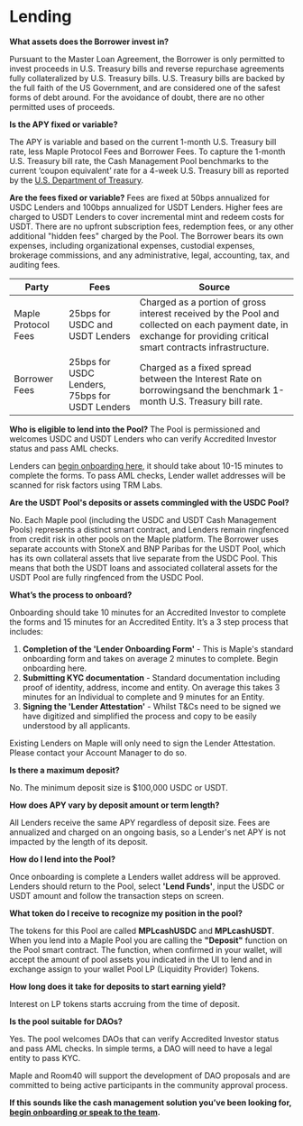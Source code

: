 # Lending

**What assets does the Borrower invest in?**

Pursuant to the Master Loan Agreement, the Borrower is only permitted to invest proceeds in U.S. Treasury bills and reverse repurchase agreements fully collateralized by U.S. Treasury bills. U.S. Treasury bills are backed by the full faith of the US Government, and are considered one of the safest forms of debt around. For the avoidance of doubt, there are no other permitted uses of proceeds.

**Is the APY fixed or variable?**

The APY is variable and based on the current 1-month U.S. Treasury bill rate, less Maple Protocol Fees and Borrower Fees. To capture the 1-month U.S. Treasury bill rate, the Cash Management Pool benchmarks to the current ‘coupon equivalent’ rate for a 4-week U.S. Treasury bill as reported by the [U.S. Department of Treasury](https://home.treasury.gov/resource-center/data-chart-center/interest-rates/TextView?type=daily_treasury_bill_rates&field_tdr_date_value_month=202307).

**Are the fees fixed or variable?**
Fees are fixed  at 50bps annualized for USDC Lenders and 100bps annualized for USDT Lenders. Higher fees are charged to USDT Lenders to cover incremental mint and redeem costs for USDT. There are no upfront subscription fees, redemption fees, or any other additional "hidden fees" charged by the Pool. The Borrower bears its own expenses, including organizational expenses, custodial expenses, brokerage commissions, and any administrative, legal, accounting, tax, and auditing fees.

| Party | Fees | Source |
|-|-|-|
| Maple Protocol Fees | 25bps for USDC and USDT Lenders | Charged as a portion of gross interest received by the Pool and collected on each payment date, in exchange for providing critical smart contracts infrastructure. |
| Borrower Fees | 25bps for USDC Lenders, 75bps for USDT Lenders | Charged as a fixed spread between the Interest Rate on borrowingsand the benchmark 1-month U.S. Treasury bill rate. |

**Who is eligible to lend into the Pool?**
The Pool is permissioned and welcomes USDC and USDT Lenders who can verify Accredited Investor status and pass AML checks.

Lenders can [begin onboarding here](https://form.typeform.com/to/u3n8Q8ga?#pool=CASHMNGTUSDC), it should take about 10-15 minutes to complete the forms. To pass AML checks, Lender wallet addresses will be scanned for risk factors using TRM Labs.

**Are the USDT Pool's deposits or assets commingled with the USDC Pool?**

No. Each Maple pool (including the USDC and USDT Cash Management Pools) represents a distinct smart contract, and Lenders remain ringfenced from credit risk in other pools on the Maple platform. The Borrower uses separate accounts with StoneX and BNP Paribas for the USDT Pool, which has its own collateral assets that live separate from the USDC Pool. This means that both the USDT loans and associated collateral assets for the USDT Pool are fully ringfenced from the USDC Pool.

**What’s the process to onboard?**

Onboarding should take 10 minutes for an Accredited Investor to complete the forms and 15 minutes for an Accredited Entity. It’s a 3 step process that includes:
1. **Completion of the 'Lender Onboarding Form'** - This is Maple's standard onboarding form and takes on average 2 minutes to complete. Begin onboarding here.
2. **Submitting KYC documentation** - Standard documentation including proof of identity, address, income and entity. On average this takes 3 minutes for an Individual to complete and 9 minutes for an Entity.
3. **Signing the 'Lender Attestation'** - Whilst T&Cs need to be signed we have digitized and simplified the process and copy to be easily understood by all applicants.

Existing Lenders on Maple will only need to sign the Lender Attestation. Please contact your Account Manager to do so.

**Is there a maximum deposit?**

No. The minimum deposit size is $100,000 USDC or USDT.

**How does APY vary by deposit amount or term length?**

All Lenders receive the same APY regardless of deposit size. Fees are annualized and charged on an ongoing basis, so a Lender's net APY is not impacted by the length of its deposit.

**How do I lend into the Pool?**

Once onboarding is complete a Lenders wallet address will be approved. Lenders should return to the Pool, select **'Lend Funds'**, input the USDC or USDT amount and follow the transaction steps on screen.

**What token do I receive to recognize my position in the pool?**

The tokens for this Pool are called **MPLcashUSDC** and **MPLcashUSDT**. When you lend into a Maple Pool you are calling the **"Deposit"** function on the Pool smart contract. The function, when confirmed in your wallet, will accept the amount of pool assets you indicated in the UI to lend and in exchange assign to your wallet Pool LP (Liquidity Provider) Tokens.

**How long does it take for deposits to start earning yield?**

Interest on LP tokens starts accruing from the time of deposit.

**Is the pool suitable for DAOs?**

Yes. The pool welcomes DAOs that can verify Accredited Investor status and pass AML checks. In simple terms, a DAO will need to have a legal entity to pass KYC.

Maple and Room40 will support the development of DAO proposals and are committed to being active participants in the community approval process.


**If this sounds like the cash management solution you’ve been looking for, [begin onboarding or speak to the team](https://form.typeform.com/to/KhVOWR5W#pool_name=Cash%20Management%20USDC).**

